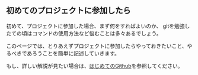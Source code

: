 ## 初めてのプロジェクトに参加したら

初めて、プロジェクトに参加した場合、まず何をすればよいのか、
gitを勉強したての頃はコマンドの使用方法など悩むことは多々あるでしょう。

このページでは、とりあえずプロジェクトに参加したらやっておきたいこと、やるべきであろうことを簡単に記述していきます。

もし、詳しい解説が見たい場合は、[はじめてのGithub](../2.はじめてのGithub/README.md)を参照してください。


